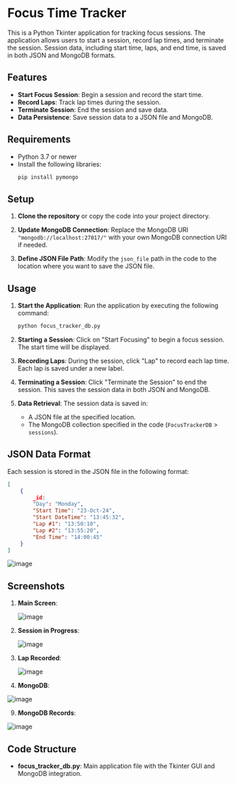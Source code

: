 # Focus Time Tracker

This is a Python Tkinter application for tracking focus sessions. The application allows users to start a session, record lap times, and terminate the session. Session data, including start time, laps, and end time, is saved in both JSON and MongoDB formats.

## Features

- **Start Focus Session**: Begin a session and record the start time.
- **Record Laps**: Track lap times during the session.
- **Terminate Session**: End the session and save data.
- **Data Persistence**: Save session data to a JSON file and MongoDB.

## Requirements

- Python 3.7 or newer
- Install the following libraries:
  ```bash
  pip install pymongo
  ```

## Setup

1. **Clone the repository** or copy the code into your project directory.

2. **Update MongoDB Connection**:
   Replace the MongoDB URI `"mongodb://localhost:27017/"` with your own MongoDB connection URI if needed.

3. **Define JSON File Path**:
   Modify the `json_file` path in the code to the location where you want to save the JSON file.

## Usage

1. **Start the Application**:
   Run the application by executing the following command:
   ```bash
   python focus_tracker_db.py
   ```

2. **Starting a Session**:
   Click on "Start Focusing" to begin a focus session. The start time will be displayed.

3. **Recording Laps**:
   During the session, click "Lap" to record each lap time. Each lap is saved under a new label.

4. **Terminating a Session**:
   Click "Terminate the Session" to end the session. This saves the session data in both JSON and MongoDB.

5. **Data Retrieval**:
   The session data is saved in:
   - A JSON file at the specified location.
   - The MongoDB collection specified in the code (`FocusTrackerDB` > `sessions`).
  
## JSON Data Format

Each session is stored in the JSON file in the following format:
```json
[
    {
        _id:
        "Day": "Monday",
        "Start Time": "23-Oct-24",
        "Start DateTime": "13:45:32",
        "Lap #1": "13:50:10",
        "Lap #2": "13:55:20",
        "End Time": "14:00:45"
    }
]
```

![image](https://github.com/user-attachments/assets/ef8c0353-de89-40f9-a455-89a48707da0b)


## Screenshots

1. **Main Screen**: 

   ![image](https://github.com/user-attachments/assets/ce50d5c3-9f70-4481-933c-e462d7d1486c)




3. **Session in Progress**: 

   ![image](https://github.com/user-attachments/assets/29837ebf-2c34-4898-87ae-253c3dda638c)




5. **Lap Recorded**: 

   ![image](https://github.com/user-attachments/assets/b95e609f-1c2b-4a2a-9040-c6578a53bf1f)




7. **MongoDB**:

![image](https://github.com/user-attachments/assets/828c74eb-4cd5-49c8-a50a-6e692c3db1e2)




9. **MongoDB Records**:

![image](https://github.com/user-attachments/assets/fb3b027d-b809-4428-9c7c-a7e0b65253ad)





## Code Structure

- **focus_tracker_db.py**: Main application file with the Tkinter GUI and MongoDB integration.
